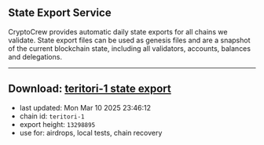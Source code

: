 ## State Export Service
CryptoCrew provides automatic daily state exports for all chains we validate. State export files can be used as genesis files and are a snapshot of the current blockchain state, including all validators, accounts, balances and delegations.

---
**Download: [teritori-1 state export](https://dl-eu2.ccvalidators.com/SERVICE/teritori/teritori-1_export_13298895.json)**
---

- last updated: Mon Mar 10 2025 23:46:12
- chain id: `teritori-1`
- export height: `13298895`
- use for: airdrops, local tests, chain recovery
